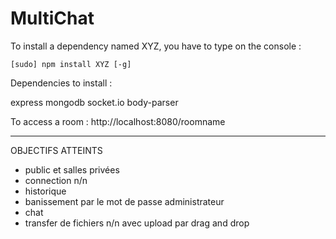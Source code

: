 # MultiChat

To install a dependency named XYZ, you have to type on the console :
```
[sudo] npm install XYZ [-g]
```

Dependencies to install :

express
mongodb
socket.io
body-parser


To access a room : 
http://localhost:8080/roomname

------------------------------
OBJECTIFS ATTEINTS

- public et salles privées
- connection n/n
- historique
- banissement par le mot de passe administrateur
- chat
- transfer de fichiers n/n avec upload par drag and drop
